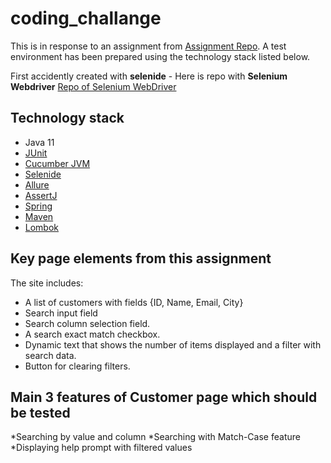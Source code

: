 # coding_challange

This is in response to an assignment from [Assignment Repo](https://github.com/zadanie-test/coding-challenge/blob/master/UI.md). A test environment has been prepared using the technology stack listed below.

First accidently created with **selenide** - Here is repo with **Selenium Webdriver** [Repo of Selenium WebDriver](https://github.com/tedslawik/coding_challenge_2)

## Technology stack

* Java 11
* [JUnit](https://junit.org/junit4/)
* [Cucumber JVM](https://cucumber.io/docs)
* [Selenide](https://selenide.org/)
* [Allure](http://allure.qatools.ru/)
* [AssertJ](https://joel-costigliola.github.io/assertj/)
* [Spring](https://spring.io/)
* [Maven](https://maven.apache.org/)
* [Lombok](https://projectlombok.org/)


## Key page elements from this assignment 

The site includes:
* A list of customers with fields {ID, Name, Email, City}
* Search input field
* Search column selection field.
* A search exact match checkbox.
* Dynamic text that shows the number of items displayed and a filter with search data.
* Button for clearing filters.


## Main 3 features of Customer page which should be tested
*Searching by value and column
*Searching with Match-Case feature 
*Displaying help prompt with filtered values


